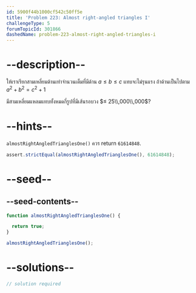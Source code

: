 ```yaml
---
id: 5900f44b1000cf542c50ff5e
title: 'Problem 223: Almost right-angled triangles I'
challengeType: 5
forumTopicId: 301866
dashedName: problem-223-almost-right-angled-triangles-i
---
```


# --description--

ให้เราเรียกสามเหลี่ยมด้านเท่าจำนวนเต็มที่มีด้าน $a ≤ b ≤ c$ แทบจะไม่รุนแรง ถ้าด้านเป็นไปตาม $a^2 + b^2 = c^2 + 1$

มีสามเหลี่ยมแหลมแทบทั้งหมดกี่รูปที่มีเส้นรอบวง $≤ 25\\,000\\,000$?
# --hints--

`almostRightAngledTrianglesOne()` ควร return `61614848`.

```js
assert.strictEqual(almostRightAngledTrianglesOne(), 61614848);
```

# --seed--

## --seed-contents--

```js
function almostRightAngledTrianglesOne() {

  return true;
}

almostRightAngledTrianglesOne();
```

# --solutions--

```js
// solution required
```
